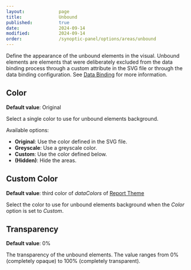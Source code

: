 ```yaml
---
layout:             page
title:              Unbound
published:          true
date:               2024-09-14
modified:           2024-09-14
order:              /synoptic-panel/options/areas/unbound
---
```


Define the appearance of the unbound elements in the visual. Unbound elements are elements that were deliberately excluded from the data binding process through a custom attribute in the SVG file or through the data binding configuration. See [Data Binding](../../concepts/data-binding.md#unbinding-areas) for more information.

## Color

**Default value**: Original

Select a single color to use for unbound elements background. 

Available options:

- **Original**: Use the color defined in the SVG file.
- **Greyscale**: Use a greyscale color.
- **Custom**: Use the color defined below.
- **(Hidden)**: Hide the areas.

## Custom Color

**Default value**: third color of *dataColors* of [Report Theme](../../features/themes.md)

Select the color to use for unbound elements background when the *Color* option is set to *Custom*.

## Transparency

**Default value**: 0%

The transparency of the unbound elements. The value ranges from 0% (completely opaque) to 100% (completely transparent).